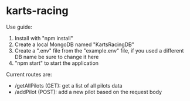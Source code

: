 # karts-racing
Use guide:
1. Install with "npm install"
2. Create a local MongoDB named "KartsRacingDB"
3. Create a ".env" file from the "example.env" file, if you used a different DB name be sure to change it here
4. "npm start" to start the application

Current routes are:
- /getAllPilots (GET): get a list of all pilots data
- /addPilot (POST): add a new pilot based on the request body